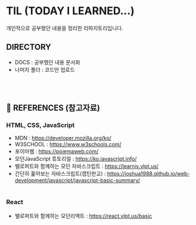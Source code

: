 # TIL (TODAY I LEARNED...)
개인적으로 공부했던 내용을 정리한 리파지토리입니다.


## DIRECTORY
- DOCS : 공부했던 내용 문서화
- 나머지 폴더 : 코드만 업로드

<br/><br/>

## 📖 REFERENCES (참고자료)

### HTML, CSS, JavaScript
- MDN : https://developer.mozilla.org/ko/ <br>
- W3SCHOOL : https://www.w3schools.com/ <br>
- 포이마웹 : https://poiemaweb.com/ <br>
- 모던JavaScript 튜토리얼 : https://ko.javascript.info/<br> 
- 밸로퍼트와 함께하는 모던 자바스크립트 : https://learnjs.vlpt.us/<br>
- 간단히 훑어보는 자바스크립트(캡틴판교) : https://joshua1988.github.io/web-development/javascript/javascript-basic-summary/
<br/><br/>
### React
- 밸로퍼트와 함께하는 모던리액트 : https://react.vlpt.us/basic
<br/><br/>
